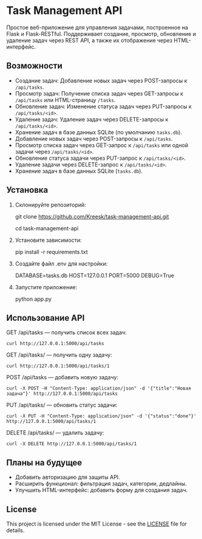 # Task Management API

Простое веб-приложение для управления задачами, построенное на Flask и Flask-RESTful. Поддерживает создание, просмотр, обновление и удаление задач через REST API, а также их отображение через HTML-интерфейс.

## Возможности
- Создание задач: Добавление новых задач через POST-запросы к `/api/tasks`.
- Просмотр задач: Получение списка задач через GET-запросы к `/api/tasks` или HTML-страницу `/tasks`.
- Обновление задач: Изменение статуса задач через PUT-запросы к `/api/tasks/<id>`.
- Удаление задач: Удаление задач через DELETE-запросы к `/api/tasks/<id>`.
- Хранение задач в базе данных SQLite (по умолчанию `tasks.db`).
- Добавление новых задач через POST-запросы к `/api/tasks`.
- Просмотр списка задач через GET-запрос к `/api/tasks` или одной задачи через `/api/tasks/<id>`.
- Обновление статуса задачи через PUT-запрос к `/api/tasks/<id>`.
- Удаление задачи через DELETE-запрос к `/api/tasks/<id>`.
- Хранение задач в базе данных SQLite (`tasks.db`).

## Установка

1. Склонируйте репозиторий:

   git clone https://github.com/Kreesk/task-management-api.git
   
   cd task-management-api

3. Установите зависимости:

   pip install -r requirements.txt

5. Создайте файл .env для настройки:

   DATABASE=tasks.db
   HOST=127.0.0.1
   PORT=5000
   DEBUG=True

7. Запустите приложение:

   python app.py

## Использование API

GET /api/tasks — получить список всех задач:
    
    curl http://127.0.0.1:5000/api/tasks

GET /api/tasks/<id> — получить одну задачу:
    
    curl http://127.0.0.1:5000/api/tasks/1

POST /api/tasks — добавить новую задачу:
    
    curl -X POST -H "Content-Type: application/json" -d '{"title":"Новая задача"}' http://127.0.0.1:5000/api/tasks

PUT /api/tasks/<id> — обновить статус задачи:
    
    curl -X PUT -H "Content-Type: application/json" -d '{"status":"done"}' http://127.0.0.1:5000/api/tasks/1

DELETE /api/tasks/<id> — удалить задачу:

    curl -X DELETE http://127.0.0.1:5000/api/tasks/1

## Планы на будущее

- Добавить авторизацию для защиты API.
- Расширить функционал: фильтрация задач, категории, дедлайны.
- Улучшить HTML-интерфейс: добавить форму для создания задач.

## License
This project is licensed under the MIT License - see the [LICENSE](LICENSE) file for details.
